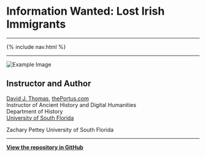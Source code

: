 # Information Wanted: Lost Irish Immigrants

---

{% include nav.html %}

---

![Example Image](https://i.imgur.com/o0wXZap.jpg)

## Instructor and Author

[David J. Thomas](mailto:dave.a.base@gmail.com), [thePortus.com](http://thePortus.com)<br />
Instructor of Ancient History and Digital Humanities<br />
Department of History<br />
[University of South Florida](https://github.com/usf-portal)

Zachary Pettey
University of South Florida

---

**[View the repository in GitHub](https://github.com/usf-portal/hacking-historical-texts-final)**
